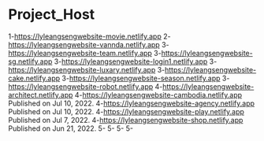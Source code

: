 # Project_Host
1-https://lyleangsengwebsite-movie.netlify.app
2-https://lyleangsengwebsite-vannda.netlify.app
3-https://lyleangsengwebsite-team.netlify.app
3-https://lyleangsengwebsite-sg.netlify.app
3-https://lyleangsengwebsite-login1.netlify.app
3-https://lyleangsengwebsite-luxary.netlify.app
3-https://lyleangsengwebsite-cake.netlify.app
3-https://lyleangsengwebsite-season.netlify.app
3-https://lyleangsengwebsite-robot.netlify.app
4-https://lyleangsengwebsite-architect.netlify.app
4-https://lyleangsengwebsite-cambodia.netlify.app Published on Jul 10, 2022.
4-https://lyleangsengwebsite-agency.netlify.app Published on Jul 10, 2022.
4-https://lyleangsengwebsite-play.netlify.app Published on Jul 7, 2022.
4-https://lyleangsengwebsite-shop.netlify.app Published on Jun 21, 2022.
5-
5-
5-
5-
